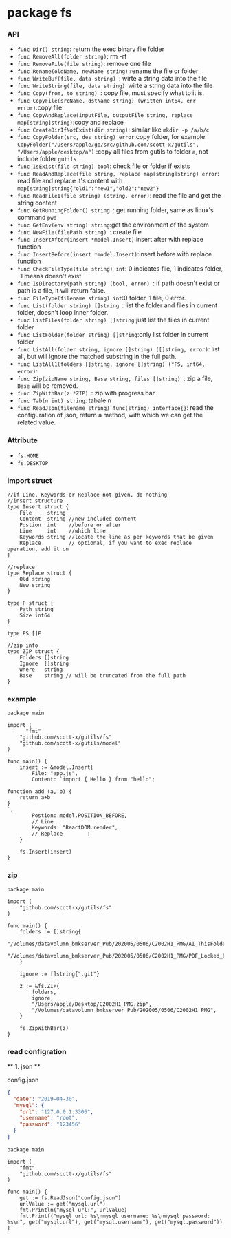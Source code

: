 # package fs

### API
- `func Dir() string`: return the exec binary file folder
- `func RemoveAll(folder string)`: rm -rf
- `func RemoveFile(file string)`: remove one file
- `func Rename(oldName, newName string)`:rename the file or folder
- `func WriteBuf(file, data string) `: wirte a string data into the file
- `func WriteString(file, data string) `wirte a string data into the file
- `func Copy(from, to string) `: copy file, must specify what to it is.
- `func CopyFile(srcName, dstName string) (written int64, err error)`:copy file
- `func CopyAndReplace(inputFile, outputFile string, replace map[string]string)`:copy and replace
- `func CreateDirIfNotExist(dir string)`: similar like `mkdir -p /a/b/c`
- `func CopyFolder(src, des string) error`:copy folder, for example: `CopyFolder("/Users/apple/go/src/github.com/scott-x/gutils", "/Users/apple/desktop/a")` :copy all files from gutils to folder `a`, not include folder `gutils`
- `func IsExist(file string) bool`: check file or folder if exists
- `func ReadAndReplace(file string, replace map[string]string) error`: read file and replace it's content with `map[string]string{"old1":"new1","old2":"new2"}`
- `func ReadFile1(file string) (string, error)`: read the file and get the string content
- `func GetRunningFolder() string `: get running folder, same as linux's command `pwd`
- `func GetEnv(env string) string`:get the environment of the system
- `func NewFile(filePath string) `: create file
- `func InsertAfter(insert *model.Insert)`:insert after with replace function
- `func InsertBefore(insert *model.Insert)`:insert before with replace function
- `func CheckFileType(file string) int`: 0 indicates file, 1 indicates folder, -1 means doesn't exist.
- `func IsDirectory(path string) (bool, error) `: if path doesn't exist or path is a file, it will return false.
- `func FileType(filename string) int`:0 folder, 1 file, 0 error.
- `func List(folder string) []string `: list the folder and files in current folder, doesn't loop inner folder.
- `func ListFiles(folder string) []string`:just list the files in current folder
- `func ListFolder(folder string) []string`:only list folder in current folder
- `func ListAll(folder string, ignore []string) ([]string, error)`: list all, but will ignore the matched substring in the full path.
- `func ListAll1(folders []string, ignore []string) (*FS, int64, error)`:
- `func Zip(zipName string, Base string, files []string) `: zip a file, `Base` will be removed.
- `func ZipWithBar(z *ZIP) `: zip with progress bar
- `func Tab(n int) string`: tabale n
- `func ReadJson(filename string) func(string) interface{}`: read the configuration of json, return a method, with which we can get the related value.

### Attribute

- `fs.HOME`
- `fs.DESKTOP`

### import struct

```golang
//if Line, Keywords or Replace not given, do nothing
//insert structure
type Insert struct {
	File     string
	Content  string //new included content
	Postion  int    //before or after
	Line     int    //which line
	Keywords string //locate the line as per keywords that be given
	Replace         // optional, if you want to exec replace operation, add it on
}

//replace
type Replace struct {
	Old string
	New string
}

type F struct {
	Path string
	Size int64
}

type FS []F

//zip info
type ZIP struct {
	Folders []string
	Ignore  []string
	Where   string
	Base    string // will be truncated from the full path
}
```

### example

```golang
package main

import (
	_ "fmt"
	"github.com/scott-x/gutils/fs"
	"github.com/scott-x/gutils/model"
)

func main() {
	insert := &model.Insert{
		File: "app.js",
		Content: `import { Hello } from "hello";

function add (a, b) {
	return a+b
}
`,
		Postion: model.POSITION_BEFORE,
		// Line
		Keywords: "ReactDOM.render",
		// Replace        :
	}

	fs.Insert(insert)
}
```

### zip

```golang
package main

import (
	"github.com/scott-x/gutils/fs"
)

func main() {
	folders := []string{
		"/Volumes/datavolumn_bmkserver_Pub/202005/0506/C2002H1_PMG/AI_ThisFolderToPrinter",
		"/Volumes/datavolumn_bmkserver_Pub/202005/0506/C2002H1_PMG/PDF_Locked_For_Visual_Ref",
	}

	ignore := []string{".git"}

	z := &fs.ZIP{
		folders,
		ignore,
		"/Users/apple/Desktop/C2002H1_PMG.zip",
		"/Volumes/datavolumn_bmkserver_Pub/202005/0506/C2002H1_PMG",
	}

	fs.ZipWithBar(z)
}
```

### read configration

** 1. json **

config.json

```json
{
  "date": "2019-04-30",
  "mysql": {
    "url": "127.0.0.1:3306",
    "username": "root",
    "password": "123456"
  }
}
```

```golang
package main

import (
	"fmt"
	"github.com/scott-x/gutils/fs"
)

func main() {
	get := fs.ReadJson("config.json")
	urlValue := get("mysql.url")
	fmt.Println("mysql url:", urlValue)
	fmt.Printf("mysql url: %s\nmysql username: %s\nmysql password: %s\n", get("mysql.url"), get("mysql.username"), get("mysql.password"))
}
```